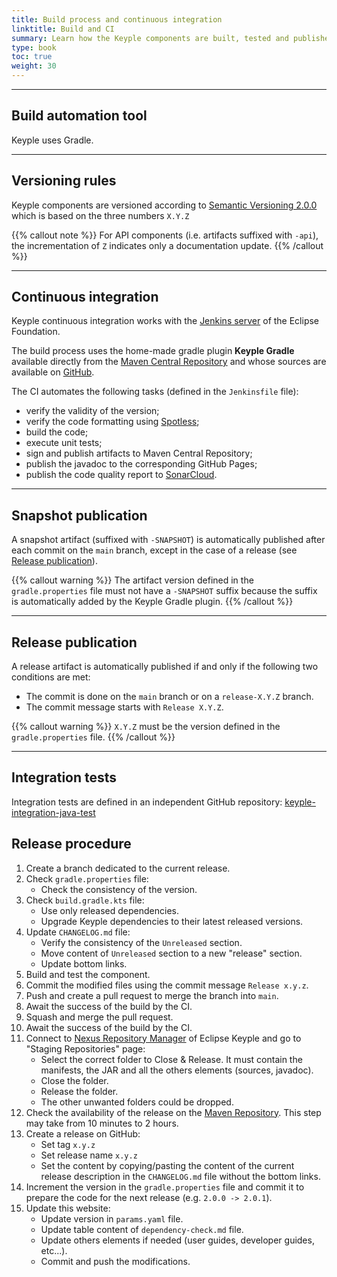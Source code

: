 ```yaml
---
title: Build process and continuous integration
linktitle: Build and CI
summary: Learn how the Keyple components are built, tested and published.
type: book
toc: true
weight: 30
---
```


---
## Build automation tool

Keyple uses Gradle.

---
## Versioning rules

Keyple components are versioned according to [Semantic Versioning 2.0.0](https://semver.org) which is based on the three numbers `X.Y.Z`

{{% callout note %}}
For API components (i.e. artifacts suffixed with `-api`), the incrementation of `Z` indicates only a documentation update.
{{% /callout %}}

---
## Continuous integration

Keyple continuous integration works with the [Jenkins server](https://ci.eclipse.org/keyple/job/Keyple/) of the Eclipse Foundation.

The build process uses the home-made gradle plugin **Keyple Gradle** available directly from the [Maven Central Repository](https://search.maven.org/search?q=a:keyple-gradle) and whose sources are available on [GitHub](https://github.com/eclipse/keyple-ops).

The CI automates the following tasks (defined in the `Jenkinsfile` file):
* verify the validity of the version;
* verify the code formatting using [Spotless](https://github.com/diffplug/spotless);
* build the code;
* execute unit tests;
* sign and publish artifacts to Maven Central Repository;
* publish the javadoc to the corresponding GitHub Pages;
* publish the code quality report to [SonarCloud](https://sonarcloud.io/organizations/eclipse/projects?search=keyple&sort=-analysis_date).

---
## Snapshot publication

A snapshot artifact (suffixed with `-SNAPSHOT`) is automatically published after each commit on the `main` branch, except in the case of a release (see [Release publication](#release-publication)).

{{% callout warning %}}
The artifact version defined in the `gradle.properties` file must not have a `-SNAPSHOT` suffix because the suffix is automatically added by the Keyple Gradle plugin.
{{% /callout %}}

---
## Release publication

A release artifact is automatically published if and only if the following two conditions are met:
* The commit is done on the `main` branch or on a `release-X.Y.Z` branch.
* The commit message starts with `Release X.Y.Z`.

{{% callout warning %}}
`X.Y.Z` must be the version defined in the `gradle.properties` file.
{{% /callout %}}

---
## Integration tests

Integration tests are defined in an independent GitHub repository: [keyple-integration-java-test](https://github.com/eclipse/keyple-integration-java-test)

## Release procedure

1. Create a branch dedicated to the current release.
2. Check `gradle.properties` file:
    - Check the consistency of the version.
3. Check `build.gradle.kts` file:
    - Use only released dependencies.
    - Upgrade Keyple dependencies to their latest released versions.
4. Update `CHANGELOG.md` file:
    - Verify the consistency of the `Unreleased` section.
    - Move content of `Unreleased` section to a new "release" section.
    - Update bottom links.
5. Build and test the component.
6. Commit the modified files using the commit message `Release x.y.z`.
7. Push and create a pull request to merge the branch into `main`.
8. Await the success of the build by the CI.
9. Squash and merge the pull request.
10. Await the success of the build by the CI.
11. Connect to [Nexus Repository Manager](https://oss.sonatype.org/#welcome) of Eclipse Keyple and go to "Staging Repositories" page:
    - Select the correct folder to Close & Release. It must contain the manifests, the JAR and all the others elements (sources, javadoc).
    - Close the folder.
    - Release the folder.
    - The other unwanted folders could be dropped.
12. Check the availability of the release on the [Maven Repository](https://repo.maven.apache.org/maven2/org/eclipse/keyple/). This step may take from 10 minutes to 2 hours.
13. Create a release on GitHub:
    - Set tag `x.y.z`
    - Set release name `x.y.z`
    - Set the content by copying/pasting the content of the current release description in the `CHANGELOG.md` file without the bottom links.
14. Increment the version in the `gradle.properties` file and commit it to prepare the code for the next release (e.g. `2.0.0 -> 2.0.1`).
15. Update this website:
    - Update version in `params.yaml` file.
    - Update table content of `dependency-check.md` file.
    - Update others elements if needed (user guides, developer guides, etc...).
    - Commit and push the modifications.